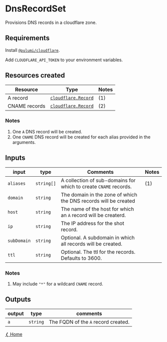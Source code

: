 # DnsRecordSet

Provisions DNS records in a cloudflare zone.

## Requirements

Install [`@pulumi/cloudflare`](https://www.pulumi.com/registry/packages/cloudflare/installation-configuration/#cloudflare-installation-configuration).

Add `CLOUDFLARE_API_TOKEN` to your environment variables.

## Resources created

| Resource | Type | Notes |
|----------|------|----------|
| A record | [`cloudflare.Record`](https://www.pulumi.com/registry/packages/cloudflare/api-docs/record/#cloudflare-record) | (1) |
| CNAME records | [`cloudflare.Record`](https://www.pulumi.com/registry/packages/cloudflare/api-docs/record/#cloudflare-record) |  (2)

### Notes

1. One `A` DNS record will be created. 
2. One `CNAME` DNS record will be created for each alias provided in the arguments.


## Inputs

| input                       | type       | Comments | Notes |
|-----------------------------|------------|----------|-------|
| `aliases`   | `string[]` | A collection of sub-domains for which to create `CNAME` records. | (1) |
| `domain`    | `string`   | The domain in the zone of which the DNS records will be created |  |
| `host`      | `string`   | The name of the host for which an `A` record will be createrd. |  |
| `ip`        | `string`   | The IP address for the shot record. |  |
| `subDomain` | `string`   | Optional. A subdomain in which all records will be created. |  |
| `ttl`       | `string`   | Optional. The ttl for the records. Defaults to 3600. |  |

### Notes

1. May include `"*"` for a wildcard `CNAME` record.

## Outputs

| output    | type     | comments                             |
|-----------|----------|--------------------------------------|
| `a`       | `string` | The FQDN of the `A` record created.    |

[&#10092; Home](../index.md)